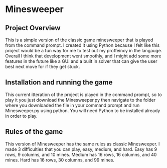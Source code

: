 # Minesweeper
## Project Overview 
This is a simple version of the classic game minesweeper that is played from the command prompt. I created it using
Python because I felt like this project would be a fun way for me to test out my proffeincy in the langauge. Overall 
I think that development went smoothly, and I might add some more features in the future like a GUI and a built in solver 
that can give the user best next move for if they get stuck.
## Installation and running the game
This current itteration of the project is played in the command prompt, so to play it you just download the Minesweeper.py
then navigate to the folder where you downloaded the file in your command prompt and run Minesweeper.py using python. You will 
need Python to be installed already in order to play.
## Rules of the game 
This version of Minesweeper has the same rules as classic Minesweeper. I made 3 difficulties that you can play, easy, medium, and hard.
Easy has 9 rows, 9 columns, and 10 mines. Medium has 16 rows, 16 columns, and 40 mines. Hard has 16 rows, 30 columns, and 99 mines.

